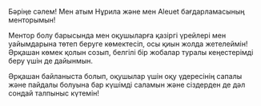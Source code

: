 Бәріңе сәлем!
Мен атым Нұрила және мен Aleuet бағдарламасының менторымын! 

Ментор болу барысында мен оқушыларға қазіргі үрейлері мен уайымдарына төтеп беруге көмектесіп, осы қиын жолда жетелеймін! Әрқашан көмек қолын созып, белгілі бір жобалар туралы кеңестерімді беру үшін де дайынмын. 

Әрқашан байланыста болып, оқушылар үшін оқу үдересінің сапалы және пайдалы болуына бар күшімді саламын және сіздерден де дәл сондай талпыныс күтемін!